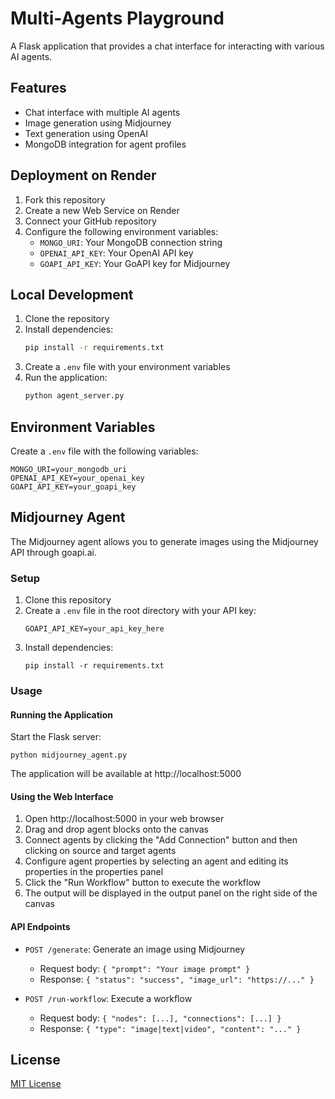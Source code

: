 # Multi-Agents Playground

A Flask application that provides a chat interface for interacting with various AI agents.

## Features

- Chat interface with multiple AI agents
- Image generation using Midjourney
- Text generation using OpenAI
- MongoDB integration for agent profiles

## Deployment on Render

1. Fork this repository
2. Create a new Web Service on Render
3. Connect your GitHub repository
4. Configure the following environment variables:
   - `MONGO_URI`: Your MongoDB connection string
   - `OPENAI_API_KEY`: Your OpenAI API key
   - `GOAPI_API_KEY`: Your GoAPI key for Midjourney

## Local Development

1. Clone the repository
2. Install dependencies:
   ```bash
   pip install -r requirements.txt
   ```
3. Create a `.env` file with your environment variables
4. Run the application:
   ```bash
   python agent_server.py
   ```

## Environment Variables

Create a `.env` file with the following variables:
```
MONGO_URI=your_mongodb_uri
OPENAI_API_KEY=your_openai_key
GOAPI_API_KEY=your_goapi_key
```

## Midjourney Agent

The Midjourney agent allows you to generate images using the Midjourney API through goapi.ai.

### Setup

1. Clone this repository
2. Create a `.env` file in the root directory with your API key:
   ```
   GOAPI_API_KEY=your_api_key_here
   ```
3. Install dependencies:
   ```
   pip install -r requirements.txt
   ```

### Usage

#### Running the Application

Start the Flask server:
```
python midjourney_agent.py
```

The application will be available at http://localhost:5000

#### Using the Web Interface

1. Open http://localhost:5000 in your web browser
2. Drag and drop agent blocks onto the canvas
3. Connect agents by clicking the "Add Connection" button and then clicking on source and target agents
4. Configure agent properties by selecting an agent and editing its properties in the properties panel
5. Click the "Run Workflow" button to execute the workflow
6. The output will be displayed in the output panel on the right side of the canvas

#### API Endpoints

- `POST /generate`: Generate an image using Midjourney
  - Request body: `{ "prompt": "Your image prompt" }`
  - Response: `{ "status": "success", "image_url": "https://..." }`

- `POST /run-workflow`: Execute a workflow
  - Request body: `{ "nodes": [...], "connections": [...] }`
  - Response: `{ "type": "image|text|video", "content": "..." }`

## License

[MIT License](LICENSE) 